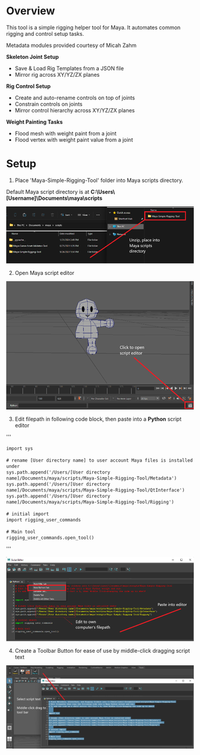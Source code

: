 
# Overview
This tool is a simple rigging helper tool for Maya. It automates common rigging and control setup tasks.

Metadata modules provided courtesy of Micah Zahm

**Skeleton Joint Setup**
  - Save & Load Rig Templates from a JSON file
  - Mirror rig across XY/YZ/ZX planes

**Rig Control Setup**
  - Create and auto-rename controls on top of joints
  - Constrain controls on joints
  - Mirror control hierarchy across XY/YZ/ZX planes

**Weight Painting Tasks**
  - Flood mesh with weight paint from a joint
  - Flood vertex with weight paint value from a joint

# Setup

1. Place 'Maya-Simple-Rigging-Tool' folder into Maya scripts directory.

Default Maya script directory is at **C:\Users\\[Username]\Documents\maya\scripts**

![img_1.png](img_1.png)

2. Open Maya script editor

![img.png](img.png)

3. Edit filepath in following code block, then paste into a **Python** script editor

'''    

    import sys

    # rename [User directory name] to user account Maya files is installed under
    sys.path.append('/Users/[User directory name]/Documents/maya/scripts/Maya-Simple-Rigging-Tool/Metadata')
    sys.path.append('/Users/[User directory name]/Documents/maya/scripts/Maya-Simple-Rigging-Tool/QtInterface')
    sys.path.append('/Users/[User directory name]/Documents/maya/scripts/Maya-Simple-Rigging-Tool/Rigging')
    
    # initial import
    import rigging_user_commands
    
    # Main tool
    rigging_user_commands.open_tool()

'''
    
![img_3.png](img_3.png)

4. Create a Toolbar Button for ease of use by middle-click dragging script text

![img_2.png](img_2.png)